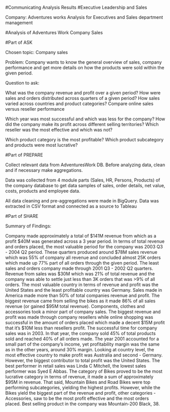 #Communicating Analysis Results
#Executive Leadership and Sales

Company: Adventures works
Analysis for Executives and Sales department management

#Analysis of Adventures Work Company Sales

#Part of ASK

Chosen topic: Company sales

Problem: Company wants to know the general overview of sales, company performance and get more details on how the products were sold within the given period.

Question to ask:

What was the company revenue and profit over a given period?
How were sales and orders distributed across quarters of a given period?
How sales varied across countries and product categories?
Compare online sales versus reseller performance

Which year was most successful and which was less for the company?
How did the company make its profit across different selling territories?
Which reseller was the most effective and which was not?

Which product category is the most profitable?
Which product subcategory and products were most lucrative?

#Part of PREPARE

Collect relevant data from AdventuresWork DB. Before analyzing data, clean and if necessary  make aggregations.

Data was collected from 4 module parts (Sales, HR, Persons, Products) of the company database to get data samples of sales, order details, net value, costs, products and employee data.

All data cleaning and pre-aggregations were made in BigQuery.
Data was extracted in CSV format and connected as a source to Tableau




#Part of SHARE

Summary of Findings:

Company made approximately a total of $141M revenue from which as a profit $40M was generated across a 3 year period.
In terms of total revenue and orders placed, the most valuable period for the company was 2003 Q3 - 2004 Q2 period. These quarters produced around $78M sales revenue which was 55% of company all revenue and concluded almost 25K orders which made up 77% part of all orders through the given period. The least sales and orders company made through 2001 Q3 - 2002 Q2 quarters. Revenue from sales was $30M which was 21% of total revenue and the company was able to settle just less than 3K orders that was >9% of all orders.
The most valuable country in terms of revenue and profit was the United States and the least profitable country was Germany. Sales made in America made more than 50% of total companies revenue and profit.
The biggest revenue came from selling the bikes as it made 86% of all sales revenue (or gained $95M total revenue). Components, clothes and accessories took a minor part of company sales.
The biggest revenue and profit was made through company resellers while online shopping was successful in the amount of orders placed which made a decent $15M profit that it’s $10M less than resellers profit.
The successful time for company sales was in 2003. In that year, the company sold 45% of total products sold and reached 40% of all orders made. The year 2001 accounted for a small part of the company’s income, yet profitability margin was the same as in the other years, around 30% margin.
Looking at country level, the most effective country to make profit was Australia and second - Germany. However, the biggest contributor to total profit was the United States.
The best performer in retail sales was Linda C Mitchell, the lowest sales performer was Syed E Abbas.
The category of Bikes proved to be the most lucrative category in terms of revenue, it made a sum of approximately $95M in revenue. That said, Mountain Bikes and Road Bikes were top performing subcategories, yielding the highest profits. However, while the Bikes yield the biggest part of the revenue and profit, other categories - Accessories, saw to be the most profit effective and the most orders placed. 
Best selling product in the company was Mountain-200 Black, 38.

